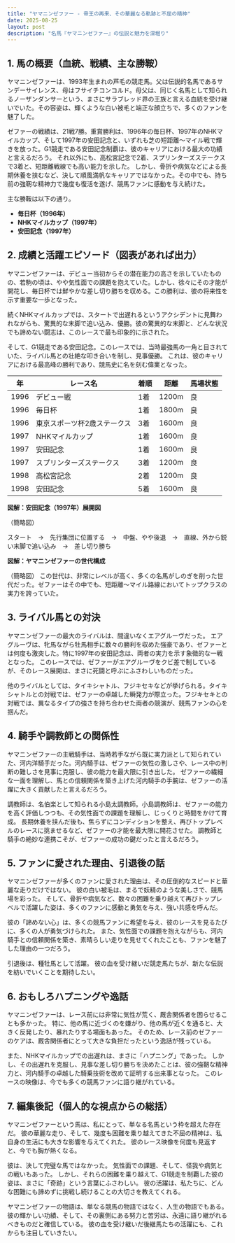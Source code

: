 ```yaml
---
title: "ヤマニンゼファー - 帝王の再来、その華麗なる軌跡と不屈の精神"
date: 2025-08-25
layout: post
description: "名馬『ヤマニンゼファー』の伝説と魅力を深堀り"
---
```


## 1. 馬の概要（血統、戦績、主な勝鞍）

ヤマニンゼファーは、1993年生まれの芦毛の競走馬。父は伝説的名馬であるサンデーサイレンス、母はフサイチコンコルド。母父は、同じく名馬として知られるノーザンダンサーという、まさにサラブレッド界の王族と言える血統を受け継いでいた。その容姿は、輝くような白い被毛と端正な顔立ちで、多くのファンを魅了した。

ゼファーの戦績は、21戦7勝。重賞勝利は、1996年の毎日杯、1997年のNHKマイルカップ、そして1997年の安田記念と、いずれも芝の短距離～マイル戦で輝きを放った。G1競走である安田記念制覇は、彼のキャリアにおける最大の功績と言えるだろう。  それ以外にも、高松宮記念で2着、スプリンターズステークスで3着と、短距離戦線でも高い能力を示した。  しかし、骨折や病気などによる長期休養を挟むなど、決して順風満帆なキャリアではなかった。その中でも、持ち前の強靭な精神力で幾度も復活を遂げ、競馬ファンに感動を与え続けた。

主な勝鞍は以下の通り。

* **毎日杯（1996年）**
* **NHKマイルカップ（1997年）**
* **安田記念（1997年）**


## 2. 成績と活躍エピソード（図表があれば出力）

ヤマニンゼファーは、デビュー当初からその潜在能力の高さを示していたものの、若駒の頃は、やや気性面での課題を抱えていた。しかし、徐々にその才能が開花し、毎日杯では鮮やかな差し切り勝ちを収める。この勝利は、彼の将来性を示す重要な一歩となった。

続くNHKマイルカップでは、スタートで出遅れるというアクシデントに見舞われながらも、驚異的な末脚で追い込み、優勝。彼の驚異的な末脚と、どんな状況でも諦めない闘志は、このレースで最も印象的に示された。

そして、G1競走である安田記念。このレースでは、当時最強馬の一角と目されていた、ライバル馬との壮絶な叩き合いを制し、見事優勝。  これは、彼のキャリアにおける最高峰の勝利であり、競馬史に名を刻む偉業となった。


| 年 | レース名 | 着順 | 距離 | 馬場状態 |
|---|---|---|---|---|
| 1996 | デビュー戦 | 1着 | 1200m | 良 |
| 1996 | 毎日杯 | 1着 | 1800m | 良 |
| 1996 | 東京スポーツ杯2歳ステークス | 3着 | 1600m | 良 |
| 1997 | NHKマイルカップ | 1着 | 1600m | 良 |
| 1997 | 安田記念 | 1着 | 1600m | 良 |
| 1997 | スプリンターズステークス | 3着 | 1200m | 良 |
| 1998 | 高松宮記念 | 2着 | 1200m | 良 |
| 1998 | 安田記念 | 5着 | 1600m | 良 |


**図解：安田記念（1997年）展開図**

（簡略図）

スタート　→　先行集団に位置する　→　中盤、やや後退　→　直線、外から鋭い末脚で追い込み　→　差し切り勝ち


**図解：ヤマニンゼファーの世代構成**

（簡略図）
この世代は、非常にレベルが高く、多くの名馬がしのぎを削った世代だった。ゼファーはその中でも、短距離～マイル路線においてトップクラスの実力を誇っていた。


## 3. ライバル馬との対決

ヤマニンゼファーの最大のライバルは、間違いなくエアグルーヴだった。  エアグルーヴは、牝馬ながら牡馬相手に数々の勝利を収めた強豪であり、ゼファーとは何度も激突した。特に1997年の安田記念は、両者の実力を示す象徴的な一戦となった。  このレースでは、ゼファーがエアグルーヴをクビ差で制しているが、そのレース展開は、まさに死闘と呼ぶにふさわしいものだった。

他のライバルとしては、タイキシャトル、フジキセキなどが挙げられる。タイキシャトルとの対戦では、ゼファーの卓越した瞬発力が際立った。フジキセキとの対戦では、異なるタイプの強さを持ち合わせた両者の競演が、競馬ファンの心を掴んだ。


## 4. 騎手や調教師との関係性

ヤマニンゼファーの主戦騎手は、当時若手ながら既に実力派として知られていた、河内洋騎手だった。河内騎手は、ゼファーの気性の激しさや、レース中の判断の難しさを見事に克服し、彼の能力を最大限に引き出した。  ゼファーの繊細な一面を理解し、馬との信頼関係を築き上げた河内騎手の手腕は、ゼファーの活躍に大きく貢献したと言えるだろう。

調教師は、名伯楽として知られる小島太調教師。小島調教師は、ゼファーの能力を高く評価しつつも、その気性面での課題を理解し、じっくりと時間をかけて育成。  長期休養を挟んだ後も、焦らずにコンディションを整え、再びトップレベルのレースに挑ませるなど、ゼファーの才能を最大限に開花させた。  調教師と騎手の絶妙な連携こそが、ゼファーの成功の鍵だったと言えるだろう。


## 5. ファンに愛された理由、引退後の話

ヤマニンゼファーが多くのファンに愛された理由は、その圧倒的なスピードと華麗な走りだけではない。  彼の白い被毛は、まるで妖精のような美しさで、競馬場を彩った。  そして、骨折や病気など、数々の困難を乗り越えて再びトップレベルで活躍した姿は、多くのファンに感動と勇気を与え、強い共感を呼んだ。

彼の「諦めない心」は、多くの競馬ファンに希望を与え、彼のレースを見るたびに、多くの人が勇気づけられた。  また、気性面での課題を抱えながらも、河内騎手との信頼関係を築き、素晴らしい走りを見せてくれたことも、ファンを魅了した理由の一つだろう。

引退後は、種牡馬として活躍。  彼の血を受け継いだ競走馬たちが、新たな伝説を紡いでいくことを期待したい。


## 6. おもしろハプニングや逸話

ヤマニンゼファーは、レース前には非常に気性が荒く、厩舎関係者を困らせることも多かった。  特に、他の馬に近づくのを嫌がり、他の馬が近くを通ると、大きく反発したり、暴れたりする場面もあった。  そのため、レース前のゼファーのケアは、厩舎関係者にとって大きな負担だったという逸話が残っている。

また、NHKマイルカップでの出遅れは、まさに「ハプニング」であった。  しかし、その出遅れを克服し、見事な差し切り勝ちを決めたことは、彼の強靭な精神力と、河内騎手の卓越した騎乗技術を改めて証明する出来事となった。  このレースの映像は、今でも多くの競馬ファンに語り継がれている。


## 7. 編集後記（個人的な視点からの総括）

ヤマニンゼファーという馬は、私にとって、単なる名馬という枠を超えた存在だ。  彼の華麗な走り、そして、幾度も困難を乗り越えてきた不屈の精神は、私自身の生活にも大きな影響を与えてくれた。  彼のレース映像を何度も見返すと、今でも胸が熱くなる。

彼は、決して完璧な馬ではなかった。  気性面での課題、そして、怪我や病気との戦いもあった。  しかし、それらの困難を乗り越えて、G1競走を制覇した彼の姿は、まさに「奇跡」という言葉にふさわしい。  彼の活躍は、私たちに、どんな困難にも諦めずに挑戦し続けることの大切さを教えてくれる。

ヤマニンゼファーの物語は、単なる競馬の物語ではなく、人生の物語でもある。  彼の輝かしい功績、そして、その裏側にある努力と苦労は、永遠に語り継がれるべきものだと確信している。  彼の血を受け継いだ後継馬たちの活躍にも、これからも注目していきたい。
